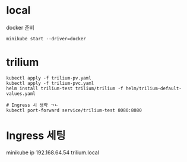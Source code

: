 # local

docker 준비

```
minikube start --driver=docker
```

# trilium

```
kubectl apply -f trilium-pv.yaml
kubectl apply -f trilium-pvc.yaml
helm install trilium-test trilium/trilium -f helm/trilium-default-values.yaml

# Ingress 시 생략 ㄱㄴ
kubectl port-forward service/trilium-test 8080:8080
```

# Ingress 세팅

minikube ip 192.168.64.54 trilium.local

#
